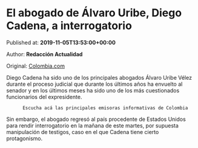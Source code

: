 
# El abogado de Álvaro Uribe, Diego Cadena, a interrogatorio

Published at: **2019-11-05T13:53:00+00:00**

Author: **Redacción Actualidad**

Original: [Colombia.com](https://www.colombia.com/actualidad/judicial/diego-cadena-interrogatorio-alvaro-uribe-246532)

Diego Cadena ha sido uno de los principales abogados Álvaro Uribe Vélez durante el proceso judicial que durante los últimos años ha envuelto al senador y en los últimos meses ha sido uno de los más cuestionados funcionarios del expresidente.

        
          Escucha acá las principales emisoras informativas de Colombia
        
      
Sin embargo, el abogado regresó al país procedente de Estados Unidos para rendir interrogatorio en la mañana de este martes, por supuesta manipulación de testigos, caso en el que Cadena tiene cierto protagonismo. 
